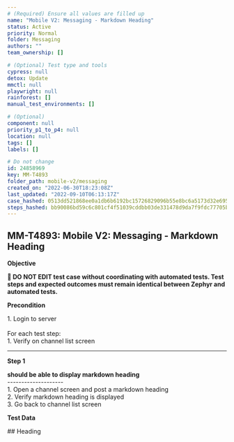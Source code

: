 ```yaml
---
# (Required) Ensure all values are filled up
name: "Mobile V2: Messaging - Markdown Heading"
status: Active
priority: Normal
folder: Messaging
authors: ""
team_ownership: []

# (Optional) Test type and tools
cypress: null
detox: Update
mmctl: null
playwright: null
rainforest: []
manual_test_environments: []

# (Optional)
component: null
priority_p1_to_p4: null
location: null
tags: []
labels: []

# Do not change
id: 24858969
key: MM-T4893
folder_path: mobile-v2/messaging
created_on: "2022-06-30T18:23:08Z"
last_updated: "2022-09-10T06:13:17Z"
case_hashed: 0513dd521868ee0a1db6b6192bc15726829096b55e8bc6a5173d32e695e6a8dd54cabfcd8a4a0bd94fbfb7e6fcd97c5c
steps_hashed: bb90086bd59c6c801cf4f51039cddbb03de331478d9da7f9fdc77705bb8c488544ff624af265ea0e5dde5b493d39d147
---
```


## MM-T4893: Mobile V2: Messaging - Markdown Heading

**Objective**

**🛑 DO NOT EDIT test case without coordinating with automated tests. Test steps and expected outcomes must remain identical between Zephyr and automated tests.**

**Precondition**

1\. Login to server\
\
For each test step:\
1\. Verify on channel list screen

---

**Step 1**

**should be able to display markdown heading**\
\--------------------\
1\. Open a channel screen and post a markdown heading\
2\. Verify markdown heading is displayed\
3\. Go back to channel list screen

**Test Data**

\## Heading
